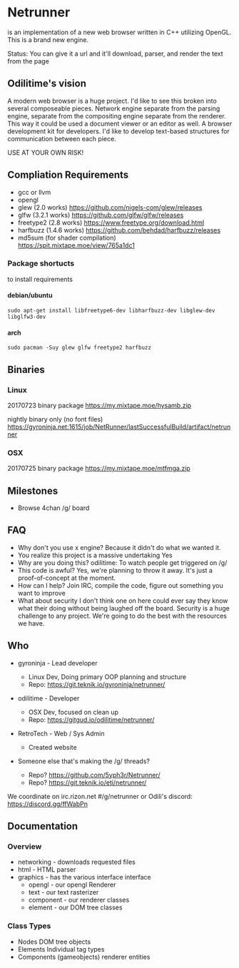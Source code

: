 # Netrunner

is an implementation of a new web browser written in C++ utilizing OpenGL. This is a brand new engine.

Status: You can give it a url and it'll download, parser, and render the text from the page

## Odilitime's vision
A modern web browser is a huge project. I'd like to see this broken into several composeable pieces.
Network engine separate from the parsing engine, separate from the compositing engine separate from the renderer.
This way it could be used a document viewer or an editor as well.
A browser development kit for developers.
I'd like to develop text-based structures for communication between each piece.

USE AT YOUR OWN RISK!

## Compliation Requirements
- gcc or llvm
- opengl
- glew (2.0 works) https://github.com/nigels-com/glew/releases
- glfw (3.2.1 works) https://github.com/glfw/glfw/releases
- freetype2 (2.8 works) https://www.freetype.org/download.html
- harfbuzz (1.4.6 works) https://github.com/behdad/harfbuzz/releases
- md5sum (for shader compilation) https://spit.mixtape.moe/view/765a1dc1

### Package shortucts
to install requirements

#### debian/ubuntu
`sudo apt-get install libfreetype6-dev libharfbuzz-dev libglew-dev libglfw3-dev`

#### arch
`sudo pacman -Suy glew glfw freetype2 harfbuzz`

## Binaries
### Linux
20170723 binary package https://my.mixtape.moe/hysamb.zip

nightly binary only (no font files)
https://gyroninja.net:1615/job/NetRunner/lastSuccessfulBuild/artifact/netrunner

### OSX
20170725 binary package https://my.mixtape.moe/mtfmga.zip

## Milestones
- Browse 4chan /g/ board

## FAQ
- Why don't you use x engine?
Because it didn't do what we wanted it.
- You realize this project is a massive undertaking
Yes
- Why are you doing this?
odilitime: To watch people get triggered on /g/
- This code is awful?
Yes, we're planning to throw it away. It's just a proof-of-concept at the moment.
- How can I help?
Join IRC, compile the code, figure out something you want to improve
- What about security
I don't think one on here could ever say they know what their doing without being laughed off the board. Security is a huge challenge to any project. We're going to do the best with the resources we have.

## Who
- gyroninja - Lead developer
  - Linux Dev, Doing primary OOP planning and structure
  - Repo: https://git.teknik.io/gyroninja/netrunner/


- odilitime - Developer
  - OSX Dev, focused on clean up
  - Repo: https://gitgud.io/odilitime/netrunner/

- RetroTech - Web / Sys Admin
  - Created website

- Someone else that's making the /g/ threads?
  - Repo? https://github.com/5yph3r/Netrunner/
  - Repo? https://git.teknik.io/eti/netrunner/

We coordinate on irc.rizon.net #/g/netrunner or Odili's discord: https://discord.gg/ffWabPn

## Documentation

### Overview
- networking - downloads requested files
- html - HTML parser
- graphics - has the various interface interface
  - opengl - our opengl Renderer
  - text - our text rasterizer
  - component - our renderer classes
  - element - our DOM tree classes

### Class Types
- Nodes DOM tree objects
- Elements Individual tag types
- Components (gameobjects) renderer entities


